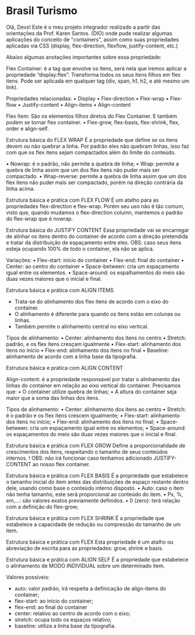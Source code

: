# Brasil Turismo
 Olá, Devs! Este é o meu projeto integrador realizado a partir das orientações da Prof. Karen Santos. (DIO) onde pude realizar algumas aplicações do conceito de "containers", assim como suas propriedades aplicadas via CSS (display, flex-direction, flexflow, justify-content, etc.)

 Abaixo algumas anotações importantes sobre essa propriedade:

Flex Container: é a tag que envolve os itens, será nela que iremos aplicar a propriedade “display:flex”. Transforma todos os seus itens filhos em flex itens. Pode ser aplicada em qualquer tag (div, span, h1, h2, e até mesmo um link).

Propriedades relacionadas:
•	Display
•	Flex-direction
•	Flex-wrap
•	Flex-flow
•	Justify-content
•	Align-items
•	Align-content

Flex Item: São os elementos filhos diretos do Flex Container. E também podem se tornar flex container.
•	Flex-grow, flex-basis, flex-shrink, flex, order e align-self.

Estrutura básica do FLEX WRAP
É a propriedade que define se os itens devem ou não quebrar a linha.
Por padrão eles não quebram linhas, isso faz com que os flex itens sejam compactados além do limite do conteúdo.

•	Nowrap: é o padrão, não permite a quebra de linha;
•	Wrap: permite a quebra de linha assim que um dos flex itens não puder mais ser compactado.
•	Wrap-reverse: permite a quebra de linha assim que um dos flex itens não puder mais ser compactado, porém na direção contrária da linha acima.


Estrutura básica e prática com FLEX FLOW
É um atalho para as propriedades flex-direction e flex-wrap.
Porém seu uso não é tão comum, visto que, quando mudamos o flex-direction column, mantemos o padrão do flex-wrap que é nowrap.

Estrutura básica do JUSTIFY CONTENT
Essa propriedade vai se encarregar de alinhar os itens dentro do container de acordo com a direção pretendida e tratar da distribuição de espaçamento entre eles.
OBS: caso seus itens esteja ocupando 100% de todo o container, ela não se aplica.

Variações:
•	Flex-start: início do container
•	Flex-end: final do container
•	Center: ao centro do container
•	Space-between: cria um espaçamento igual entre os elementos.
•	Space-around: os espalhamentos do meio são duas vezes maiores que o inicial e final.

Estrutura básica e prática com ALIGN ITEMS
- Trata-se do alinhamento dos flex itens de acordo com o eixo do container. 
- O alinhamento é diferente para quando os itens estão em colunas ou linhas.
- Também permite o alinhamento central no eixo vertical. 

Tipos de alinhamento:
•	Center: alinhamento dos itens no centro
•	Stretch: padrão, e os flex itens cresçam igualmente
•	Flex-start: alinhamento dos itens no início
•	Flex-end: alinhamento dos itens no final
•	Baseline: alinhamento de acordo com a linha base da tipografia.

Estrutura básica e prática com ALIGN CONTENT

Align-content: é a propriedade responsável por tratar o alinhamento das linhas do container em relação ao eixo vertical do container.
Precisamos que: 
•	O container utilize quebra de linhas;
•	A altura do container seja maior que a soma das linhas dos itens.

Tipos de alinhamento:
•	Center: alinhamento dos itens ao centro
•	Stretch: é o padrão e os flex itens crescem igualmente;
•	Flex-start: alinhamento dos itens no início;
•	Flex-end: alinhamento dos itens no final;
•	Space-between: cria um espaçamento igual entre os elementos;
•	Space-around: os espaçamentos do meio são duas vezes maiores que o inicial e final.


Estrutura básica e prática com FLEX GROW
Define a proporcionalidade de crescimentos dos itens, respeitando o tamanho de seus conteúdos internos.
! OBS: não irá funcionar caso tenhamos adicionado JUSTIFY-CONTENT ao nosso flex container.


Estrutura básica e prática com FLEX BASIS
É a propriedade que estabelece o tamanho inicial do item antes das distribuições de espaço restante dentro dele, usando como base o conteúdo interno disposto.
•	Auto: caso o item não tenha tamanho, este será proporcional ao conteúdo do item.
•	Px, %, em,...: são valores exatos previamente definidos.
•	0 (zero): terá relação com a definição do flex-grow;

Estrutura básica e prática com FLEX SHRINK
É a propriedade que estabelece a capacidade de redução ou compressão do tamanho de um item.

Estrutura básica e prática com FLEX
Esta propriedade é um atalho ou abreviação de escrita para as propriedades: grow, shrink e basis.

Estrutura básica e prática com ALIGN SELF
É a propriedade que estabelece o alinhamento de MODO INDIVIDUAL sobre um determinado item.

Valores possíveis: 
- auto: valor padrão, irá respeita a definicação de align-items do container;
- flex-start: ao início do container;
- flex-end: ao final do container
- center: relativo ao centro de acordo com o eixo;
- stretch: ocupa todo os espaços relativo;
- baseline: utiliza a linha base da tipografia.
